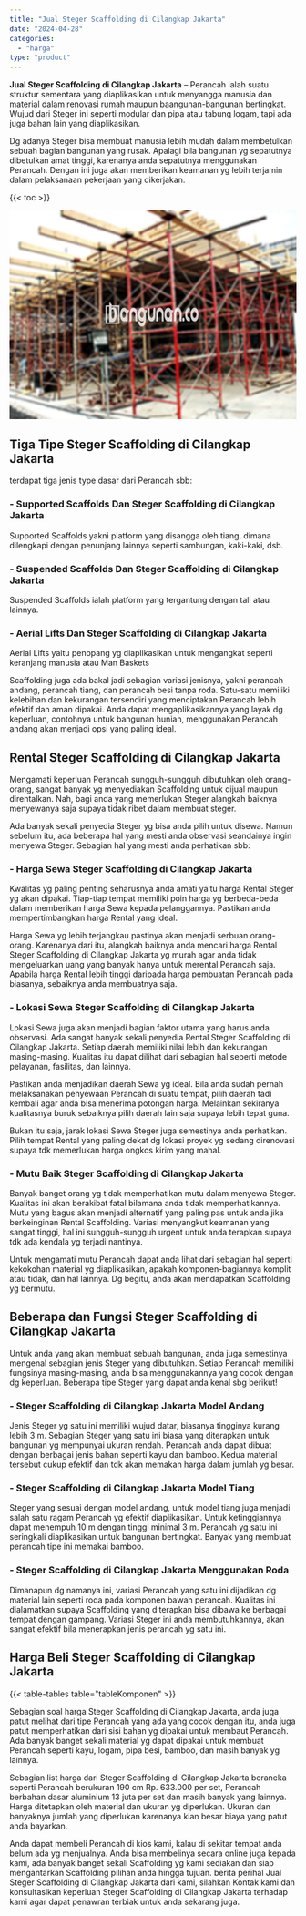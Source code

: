 ```yaml
---
title: "Jual Steger Scaffolding di Cilangkap Jakarta"
date: "2024-04-28"
categories: 
  - "harga"
type: "product"
---
```


**Jual Steger Scaffolding di Cilangkap Jakarta** – Perancah ialah suatu struktur sementara yang diaplikasikan untuk menyangga manusia dan material dalam renovasi rumah maupun baangunan-bangunan bertingkat. Wujud dari Steger ini seperti modular dan pipa atau tabung logam, tapi ada juga bahan lain yang diaplikasikan.

Dg adanya Steger bisa membuat manusia lebih mudah dalam membetulkan sebuah bagian bangunan yang rusak. Apalagi bila bangunan yg sepatutnya dibetulkan amat tinggi, karenanya anda sepatutnya menggunakan Perancah. Dengan ini juga akan memberikan keamanan yg lebih terjamin dalam pelaksanaan pekerjaan yang dikerjakan.

{{< toc >}}

![Jual Steger Scaffolding di Cilangkap Jakarta](/images/sewa-scaffolding-steger-21.png)

## Tiga Tipe Steger Scaffolding di Cilangkap Jakarta

terdapat tiga jenis type dasar dari Perancah sbb:

### \- Supported Scaffolds Dan Steger Scaffolding di Cilangkap Jakarta

Supported Scaffolds yakni platform yang disangga oleh tiang, dimana dilengkapi dengan penunjang lainnya seperti sambungan, kaki-kaki, dsb.

### \- Suspended Scaffolds Dan Steger Scaffolding di Cilangkap Jakarta

Suspended Scaffolds ialah platform yang tergantung dengan tali atau lainnya.

### \- Aerial Lifts Dan Steger Scaffolding di Cilangkap Jakarta

Aerial Lifts yaitu penopang yg diaplikasikan untuk mengangkat seperti keranjang manusia atau Man Baskets

Scaffolding juga ada bakal jadi sebagian variasi jenisnya, yakni perancah andang, perancah tiang, dan perancah besi tanpa roda. Satu-satu memiliki kelebihan dan kekurangan tersendiri yang menciptakan Perancah lebih efektif dan aman dipakai. Anda dapat mengaplikasikannya yang layak dg keperluan, contohnya untuk bangunan hunian, menggunakan Perancah andang akan menjadi opsi yang paling ideal.

## Rental Steger Scaffolding di Cilangkap Jakarta

Mengamati keperluan Perancah sungguh-sungguh dibutuhkan oleh orang-orang, sangat banyak yg menyediakan Scaffolding untuk dijual maupun direntalkan. Nah, bagi anda yang memerlukan Steger alangkah baiknya menyewanya saja supaya tidak ribet dalam membuat steger.

Ada banyak sekali penyedia Steger yg bisa anda pilih untuk disewa. Namun sebelum itu, ada beberapa hal yang mesti anda observasi seandainya ingin menyewa Steger. Sebagian hal yang mesti anda perhatikan sbb:

### \- Harga Sewa Steger Scaffolding di Cilangkap Jakarta

Kwalitas yg paling penting seharusnya anda amati yaitu harga Rental Steger yg akan dipakai. Tiap-tiap tempat memiliki poin harga yg berbeda-beda dalam memberikan harga Sewa kepada pelanggannya. Pastikan anda mempertimbangkan harga Rental yang ideal.

Harga Sewa yg lebih terjangkau pastinya akan menjadi serbuan orang-orang. Karenanya dari itu, alangkah baiknya anda mencari harga Rental Steger Scaffolding di Cilangkap Jakarta yg murah agar anda tidak mengeluarkan uang yang banyak hanya untuk merental Perancah saja. Apabila harga Rental lebih tinggi daripada harga pembuatan Perancah pada biasanya, sebaiknya anda membuatnya saja.

### \- Lokasi Sewa Steger Scaffolding di Cilangkap Jakarta

Lokasi Sewa juga akan menjadi bagian faktor utama yang harus anda observasi. Ada sangat banyak sekali penyedia Rental Steger Scaffolding di Cilangkap Jakarta. Setiap daerah memiliki nilai lebih dan kekurangan masing-masing. Kualitas itu dapat dilihat dari sebagian hal seperti metode pelayanan, fasilitas, dan lainnya.

Pastikan anda menjadikan daerah Sewa yg ideal. Bila anda sudah pernah melaksanakan penyewaan Perancah di suatu tempat, pilih daerah tadi kembali agar anda bisa menerima potongan harga. Melainkan sekiranya kualitasnya buruk sebaiknya pilih daerah lain saja supaya lebih tepat guna.

Bukan itu saja, jarak lokasi Sewa Steger juga semestinya anda perhatikan. Pilih tempat Rental yang paling dekat dg lokasi proyek yg sedang direnovasi supaya tdk memerlukan harga ongkos kirim yang mahal.

### \- Mutu Baik Steger Scaffolding di Cilangkap Jakarta

Banyak banget orang yg tidak memperhatikan mutu dalam menyewa Steger. Kualitas ini akan berakibat fatal bilamana anda tidak memperhatikannya. Mutu yang bagus akan menjadi alternatif yang paling pas untuk anda jika berkeinginan Rental Scaffolding. Variasi menyangkut keamanan yang sangat tinggi, hal ini sungguh-sungguh urgent untuk anda terapkan supaya tdk ada kendala yg terjadi nantinya.

Untuk mengamati mutu Perancah dapat anda lihat dari sebagian hal seperti kekokohan material yg diaplikasikan, apakah komponen-bagiannya komplit atau tidak, dan hal lainnya. Dg begitu, anda akan mendapatkan Scaffolding yg bermutu.

## Beberapa dan Fungsi Steger Scaffolding di Cilangkap Jakarta

Untuk anda yang akan membuat sebuah bangunan, anda juga semestinya mengenal sebagian jenis Steger yang dibutuhkan. Setiap Perancah memiliki fungsinya masing-masing, anda bisa menggunakannya yang cocok dengan dg keperluan. Beberapa tipe Steger yang dapat anda kenal sbg berikut!

### \- Steger Scaffolding di Cilangkap Jakarta Model Andang

Jenis Steger yg satu ini memiliki wujud datar, biasanya tingginya kurang lebih 3 m. Sebagian Steger yang satu ini biasa yang diterapkan untuk bangunan yg mempunyai ukuran rendah. Perancah anda dapat dibuat dengan berbagai jenis bahan seperti kayu dan bamboo. Kedua material tersebut cukup efektif dan tdk akan memakan harga dalam jumlah yg besar.

### \- Steger Scaffolding di Cilangkap Jakarta Model Tiang

Steger yang sesuai dengan model andang, untuk model tiang juga menjadi salah satu ragam Perancah yg efektif diaplikasikan. Untuk ketinggiannya dapat menempuh 10 m dengan tinggi minimal 3 m. Perancah yg satu ini seringkali diaplikasikan untuk bangunan bertingkat. Banyak yang membuat perancah tipe ini memakai bamboo.

### \- Steger Scaffolding di Cilangkap Jakarta Menggunakan Roda

Dimanapun dg namanya ini, variasi Perancah yang satu ini dijadikan dg material lain seperti roda pada komponen bawah perancah. Kualitas ini dialamatkan supaya Scaffolding yang diterapkan bisa dibawa ke berbagai tempat dengan gampang. Variasi Steger ini anda membutuhkannya, akan sangat efektif bila menerapkan jenis perancah yg satu ini.

## Harga Beli Steger Scaffolding di Cilangkap Jakarta

{{< table-tables table="tableKomponen" >}}

Sebagian soal harga Steger Scaffolding di Cilangkap Jakarta, anda juga patut melihat dari tipe Perancah yang ada yang cocok dengan itu, anda juga patut memperhatikan dari sisi bahan yg dipakai untuk membaut Perancah. Ada banyak banget sekali material yg dapat dipakai untuk membuat Perancah seperti kayu, logam, pipa besi, bamboo, dan masih banyak yg lainnya.

Sebagian list harga dari Steger Scaffolding di Cilangkap Jakarta beraneka seperti Perancah berukuran 190 cm Rp. 633.000 per set, Perancah berbahan dasar aluminium 13 juta per set dan masih banyak yang lainnya. Harga ditetapkan oleh material dan ukuran yg diperlukan. Ukuran dan banyaknya jumlah yang diperlukan karenanya kian besar biaya yang patut anda bayarkan.

Anda dapat membeli Perancah di kios kami, kalau di sekitar tempat anda belum ada yg menjualnya. Anda bisa membelinya secara online juga kepada kami, ada banyak banget sekali Scaffolding yg kami sediakan dan siap mengantarkan Scaffolding pilihan anda hingga tujuan. berita perihal Jual Steger Scaffolding di Cilangkap Jakarta dari kami, silahkan Kontak kami dan konsultasikan keperluan Steger Scaffolding di Cilangkap Jakarta terhadap kami agar dapat penawran terbiak untuk anda sekarang juga.
